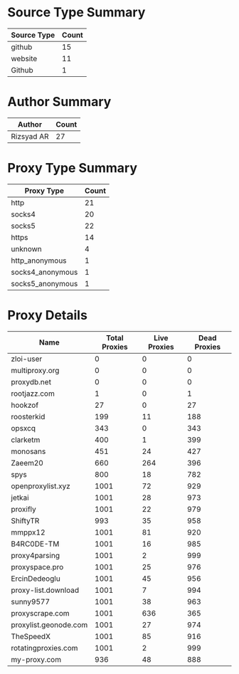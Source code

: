 # Source Type Summary

| Source Type | Count |
|-------------|-------|
| github | 15 |
| website | 11 |
| Github | 1 |


# Author Summary

| Author | Count |
|--------|-------|
| Rizsyad AR | 27 |


# Proxy Type Summary

| Proxy Type | Count |
|------------|-------|
| http | 21 |
| socks4 | 20 |
| socks5 | 22 |
| https | 14 |
| unknown | 4 |
| http_anonymous | 1 |
| socks4_anonymous | 1 |
| socks5_anonymous | 1 |


# Proxy Details

| Name | Total Proxies | Live Proxies | Dead Proxies |
|------|---------------|--------------|---------------|
| zloi-user | 0 | 0 | 0 |
| multiproxy.org | 0 | 0 | 0 |
| proxydb.net | 0 | 0 | 0 |
| rootjazz.com | 1 | 0 | 1 |
| hookzof | 27 | 0 | 27 |
| roosterkid | 199 | 11 | 188 |
| opsxcq | 343 | 0 | 343 |
| clarketm | 400 | 1 | 399 |
| monosans | 451 | 24 | 427 |
| Zaeem20 | 660 | 264 | 396 |
| spys | 800 | 18 | 782 |
| openproxylist.xyz | 1001 | 72 | 929 |
| jetkai | 1001 | 28 | 973 |
| proxifly | 1001 | 22 | 979 |
| ShiftyTR | 993 | 35 | 958 |
| mmppx12 | 1001 | 81 | 920 |
| B4RC0DE-TM | 1001 | 16 | 985 |
| proxy4parsing | 1001 | 2 | 999 |
| proxyspace.pro | 1001 | 25 | 976 |
| ErcinDedeoglu | 1001 | 45 | 956 |
| proxy-list.download | 1001 | 7 | 994 |
| sunny9577 | 1001 | 38 | 963 |
| proxyscrape.com | 1001 | 636 | 365 |
| proxylist.geonode.com | 1001 | 27 | 974 |
| TheSpeedX | 1001 | 85 | 916 |
| rotatingproxies.com | 1001 | 2 | 999 |
| my-proxy.com | 936 | 48 | 888 |
